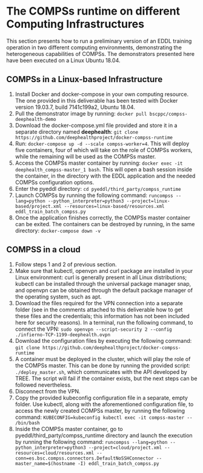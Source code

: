 # The COMPSs runtime on different Computing Infrastructures

This section presents how to run a preliminary version of an EDDL training operation in two different computing environments, demonstrating the heterogeneous capabilities of COMPSs. The demonstrators presented here have been executed on a Linux Ubuntu 18.04.

## COMPSs in a Linux-based Infrastructure

1. Install Docker and docker-compose in your own computing resource. The one provided in this deliverable has been tested with Docker version 19.03.7, build 7141c199a2, Ubuntu 18.04.
2. Pull the demonstrator image by running: `docker pull bscppc/compss-deephealth-demo`
3. Download the docker-compose.yml file provided and store it in a separate directory named **deephealth**: `git clone https://github.com/deephealthproject/docker-compss-runtime`
4. Run: `docker-compose up -d --scale compss-worker=4`. This will deploy five containers, four of which will take on the role of COMPSs workers, while the remaining will be used as the COMPSs master.
5. Access the COMPSs master container by running: `docker exec -it deephealth_compss-master_1 bash`. This will open a bash session inside the container, in the directory with the EDDL application and the needed COMPSs configuration options.
6. Enter the pyeddl directory: `cd pyeddl/third_party/compss_runtime`
7. Launch COMPSs by running the following command: `runcompss --lang=python --python_interpreter=python3 --project=linux-based/project.xml --resources=linux-based/resources.xml eddl_train_batch_compss.py`
8. Once the application finishes correctly, the COMPSs master container can be exited. The containers can be destroyed by running, in the same directory: `docker-compose down -v`

## COMPSS in a cloud

1. Follow steps 1 and 2 of previous section.
2. Make sure that kubectl, openvpn and curl package are installed in your Linux environment: curl is generally present in all Linux distributions; kubectl can be installed through the universal package manager snap, and openvpn can be obtained through the default package manager of the operating system, such as apt.
3. Download the files required for the VPN connection into a separate folder (see in the comments attached to this deliverable how to get these files and the credentials; this information has not been included here for security reasons). In a terminal, run the following command, to connect the VPN: `sudo openvpn --script-security 2 --config ./infierno-TCP-1199-deephealth.ovpn`
4. Download the configuration files by executing the following command: `git clone https://github.com/deephealthproject/docker-compss-runtime`
5. A container must be deployed in the cluster, which will play the role of the COMPSs master. This can be done by running the provided script: `./deploy_master.sh`, which communicates with the API developed by TREE. The script will fail if the container exists, but the next steps can be followed nevertheless.
6. Disconnect from the VPN. 
7. Copy the provided kubeconfig configuration file in a separate, empty folder. Use kubectl, along with the aforementioned configuration file, to access the newly created COMPSs master, by running the following command: `KUBECONFIG=kubeconfig kubectl exec -it compss-master -- /bin/bash`
8. Inside the COMPSs master container, go to pyeddl/third_party/compss_runtime directory and launch the execution by running the following command: `runcompss --lang=python --python_interpreter=python3 --project=cloud/project.xml --resources=cloud/resources.xml --conn=es.bsc.compss.connectors.DefaultNoSSHConnector --master_name=$(hostname -I) eddl_train_batch_compss.py`
